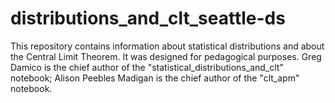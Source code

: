 # distributions_and_clt_seattle-ds

This repository contains information about statistical distributions and about the Central Limit Theorem. It was designed for pedagogical purposes. Greg Damico is the chief author of the "statistical_distributions_and_clt" notebook; Alison Peebles Madigan is the chief author of the "clt_apm" notebook.
